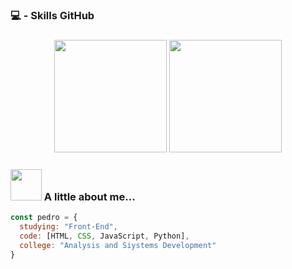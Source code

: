 <h3>💻 - Skills GitHub<h3>
<div align="center"> 
  <img height="180em" src="https://github-readme-stats.vercel.app/api?username=pedrocoronel&show_icons=true&theme=dark&include_all_commits=true&count_private=true"/>
  <img height="180em" src="https://github-readme-stats.vercel.app/api/top-langs/?username=pedrocoronel&layout=compact&langs_count=7&theme=dark"/>
</div>
   
### <img src="https://media.giphy.com/media/VgCDAzcKvsR6OM0uWg/giphy.gif" width="50">  A little about me...  
```javascript
const pedro = {
  studying: "Front-End",
  code: [HTML, CSS, JavaScript, Python],
  college: "Analysis and Siystems Development"
}

